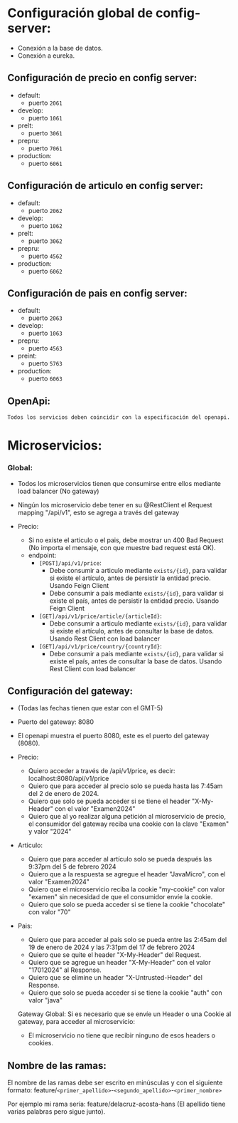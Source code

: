 # Configuración global de config-server:

- Conexión a la base de datos.
- Conexión a eureka.

## Configuración de precio en config server:

- default:  
  - puerto `2061`
- develop:  
  - puerto `1061`
- prelt:
  - puerto `3061`
- prepru:
  - puerto `7061`
- production:  
  - puerto `6061`

## Configuración de articulo en config server:

- default:
  - puerto `2062`
- develop:
  - puerto `1062`
- prelt:
  - puerto `3062`
- prepru:
  - puerto `4562`
- production:
  - puerto `6062`

## Configuración de pais en config server:
- default:
  - puerto `2063`
- develop:
  - puerto `1063`
- prepru:
  - puerto `4563`
- preint:
  - puerto `5763`
- production:
  - puerto `6063`

## OpenApi:
`Todos los servicios deben coincidir con la especificación del openapi.`

# Microservicios:
### Global:		
  - Todos los microservicios tienen que consumirse entre ellos mediante load balancer (No gateway)
  - Ningún los microservicio debe tener en su @RestClient el Request mapping "/api/v1", esto se agrega a través del gateway

  - Precio:
      - Si no existe el articulo o el pais, debe mostrar un 400 Bad Request (No importa el mensaje, con que muestre bad request está OK).
      - endpoint: 
          - `[POST]/api/v1/price`:
              - Debe consumir a articulo mediante `exists/{id}`, para validar si existe el artículo, antes de persistir la entidad precio. Usando Feign Client
              - Debe consumir a país mediante `exists/{id}`, para validar si existe el país, antes de persistir la entidad precio. Usando Feign Client
          - `[GET]/api/v1/price/article/{articleId}`:
              - Debe consumir a articulo mediante `exists/{id}`, para validar si existe el artículo, antes de consultar la base de datos. Usando Rest Client con load balancer
          - `[GET]/api/v1/price/country/{countryId}`:
               - Debe consumir a país mediante `exists/{id}`, para validar si existe el país, antes de consultar la base de datos. Usando Rest Client con load balancer

## Configuración del gateway:
 - (Todas las fechas tienen que estar con el GMT-5)
 - Puerto del gateway: 8080
 - El openapi muestra el puerto 8080, este es el puerto del gateway (8080).

 - Precio:
   - Quiero acceder a través de /api/v1/price, es decir: localhost:8080/api/v1/price
   - Quiero que para acceder al precio solo se pueda hasta las 7:45am del 2 de enero de 2024.
   - Quiero que solo se pueda acceder si se tiene el header "X-My-Header" con el valor "Examen2024"
   - Quiero que al yo realizar alguna petición al microservicio de precio, el consumidor del gateway reciba una cookie con la clave "Examen" y valor "2024"
 - Articulo:
   - Quiero que para acceder al artículo solo se pueda después las 9:37pm del 5 de febrero 2024
   - Quiero que a la respuesta se agregue el header "JavaMicro", con el valor "Examen2024"
   - Quiero que el microservicio reciba la cookie "my-cookie" con valor "examen" sin necesidad de que el consumidor envíe la cookie.
   - Quiero que solo se pueda acceder si se tiene la cookie "chocolate" con valor "70"
 - Pais:
   - Quiero que para acceder al país solo se pueda entre las 2:45am del 19 de enero de 2024 y las 7:31pm del 17 de febrero 2024
   - Quiero que se quite el header "X-My-Header" del Request.
   - Quiero que se agregue un header "X-My-Header" con el valor "17012024" al Response.
   - Quiero que se elimine un header "X-Untrusted-Header" del Response.
   - Quiero que solo se pueda acceder si se tiene la cookie "auth" con valor "java"

   Gateway Global: Si es necesario que se envíe un Header o una Cookie al gateway, para acceder al microservicio:
   - El microservicio no tiene que recibir ninguno de esos headers o cookies.

## Nombre de las ramas:
    
El nombre de las ramas debe ser escrito en minúsculas y con el siguiente formato:
    feature/`<primer_apellido>`-`<segundo_apellido>`-`<primer_nombre>`

Por ejemplo mi rama sería:
    feature/delacruz-acosta-hans (El apellido tiene varias palabras pero sigue junto).
